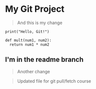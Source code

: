 # My Git Project

> And this is my change

```
print("Hello, Git!")
```

```
def mult(num1, num2):
  return num1 * num2
```

## I'm in the readme branch

> Another change

> Updated file for git pull/fetch course
